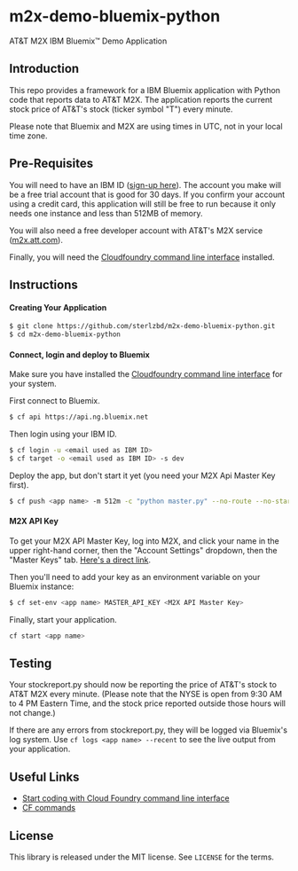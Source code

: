 # m2x-demo-bluemix-python
AT&amp;T M2X IBM Bluemix™ Demo Application


## Introduction

This repo provides a framework for a IBM Bluemix application with Python code that reports data to AT&T M2X. The application reports the current stock price of AT&T's stock (ticker symbol "T") every minute.

Please note that Bluemix and M2X are using times in UTC, not in your local time zone.


## Pre-Requisites

You will need to have an IBM ID ([sign-up here](https://apps.admin.ibmcloud.com/manage/trial/bluemix.html)). The account you make will be a free trial account that is good for 30 days. If you confirm your account using a credit card, this application will still be free to run because it only needs one instance and less than 512MB of memory.

You will also need a free developer account with AT&amp;T's M2X service ([m2x.att.com](https://m2x.att.com)).

Finally, you will need the [Cloudfoundry command line interface](https://github.com/cloudfoundry/cli/releases) installed. 

## Instructions

#### Creating Your Application

```bash
$ git clone https://github.com/sterlzbd/m2x-demo-bluemix-python.git
$ cd m2x-demo-bluemix-python
```

#### Connect, login and deploy to Bluemix

Make sure you have installed the [Cloudfoundry command line interface](https://github.com/cloudfoundry/cli/releases) for your system.

First connect to Bluemix.
```bash
$ cf api https://api.ng.bluemix.net
```
Then login using your IBM ID.
```bash
$ cf login -u <email used as IBM ID>
$ cf target -o <email used as IBM ID> -s dev
```
Deploy the app, but don't start it yet (you need your M2X Api Master Key first).
```bash
$ cf push <app name> -m 512m -c "python master.py" --no-route --no-start
```


#### M2X API Key

To get your M2X API Master Key, log into M2X, and click your name in the upper right-hand corner, then the "Account Settings" dropdown, then the "Master Keys" tab. [Here's a direct link](https://m2x.att.com/account#master-keys). 

Then you'll need to add your key as an environment variable on your Bluemix instance:
```bash
$ cf set-env <app name> MASTER_API_KEY <M2X API Master Key>
```
Finally, start your application.

```bash
cf start <app name>
```


## Testing

Your stockreport.py should now be reporting the price of AT&T's stock to AT&T M2X every minute. (Please note that the NYSE is open from 9:30 AM to 4 PM Eastern Time, and the stock price reported outside those hours will not change.)

If there are any errors from stockreport.py, they will be logged via Bluemix's log system. Use ```cf logs <app name> --recent``` to see the live output from your application.

## Useful Links

- [Start coding with Cloud Foundry command line interface](https://www.ng.bluemix.net/docs/#starters/install_cli.html)
- [CF commands](https://www.ng.bluemix.net/docs/#cli/index.html#cli) 

## License

This library is released under the MIT license. See ``LICENSE`` for the terms.
